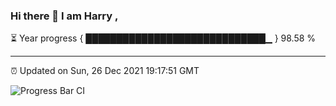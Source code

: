### Hi there 👋 I am Harry , 

⏳ Year progress { █████████████████████████████▁ } 98.58 %

---

⏰ Updated on Sun, 26 Dec 2021 19:17:51 GMT

![Progress Bar CI](https://github.com/duykhang68/duykhang68/workflows/Progress%20Bar%20CI/badge.svg)
